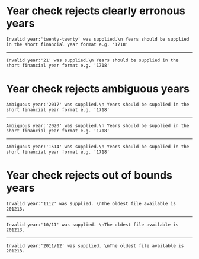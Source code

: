 # Year check rejects clearly erronous years

    Invalid year:'twenty-twenty' was supplied.\n Years should be supplied in the short financial year format e.g. '1718'

---

    Invalid year:'21' was supplied.\n Years should be supplied in the short financial year format e.g. '1718'

# Year check rejects ambiguous years

    Ambiguous year:'2017' was supplied.\n Years should be supplied in the short financial year format e.g. '1718'

---

    Ambiguous year:'2020' was supplied.\n Years should be supplied in the short financial year format e.g. '1718'

---

    Ambiguous year:'1514' was supplied.\n Years should be supplied in the short financial year format e.g. '1718'

# Year check rejects out of bounds years

    Invalid year:'1112' was supplied. \nThe oldest file available is 201213.

---

    Invalid year:'10/11' was supplied. \nThe oldest file available is 201213.

---

    Invalid year:'2011/12' was supplied. \nThe oldest file available is 201213.

